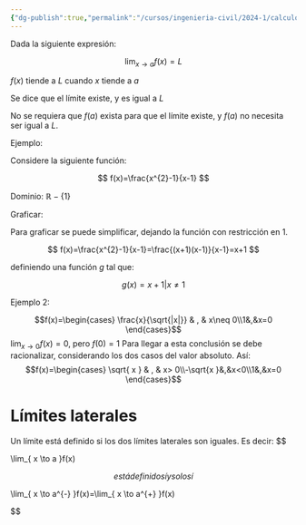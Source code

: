 ```yaml
---
{"dg-publish":true,"permalink":"/cursos/ingenieria-civil/2024-1/calculo-i/1-limites-y-continuidad/definicion-simple-del-limite-de-una-funcion/"}
---
```


Dada la siguiente expresión:

$$\lim_{ x \to a }f(x)=L$$

$f(x)$ tiende a $L$ cuando $x$ tiende a $a$

Se dice que el límite existe, y es igual a $L$

No se requiera que $f(a)$ exista para que el límite existe, y $f(a)$ no necesita ser igual a $L$.

Ejemplo:

Considere la siguiente función:

$$
f(x)=\frac{x^{2}-1}{x-1}
$$

Dominio: $\mathbb{R}-\{1\}$

Graficar:

Para graficar se puede simplificar, dejando la función con restricción en 1.

$$
f(x)=\frac{x^{2}-1}{x-1}=\frac{(x+1)(x-1)}{x-1}=x+1
$$

definiendo una función $g$ tal que:

$$
g(x)=x+1|x\ne 1
$$

Ejemplo 2:

$$f(x)=\begin{cases}
\frac{x}{\sqrt{|x|}} & , & x\neq 0\\1&,&x=0
\end{cases}$$
$\lim_{ x \to 0 }f(x)=\text{0}$, pero $f(0)=1$
Para llegar a esta conclusión se debe racionalizar, considerando los dos casos del valor absoluto.
Así:
$$f(x)=\begin{cases}
\sqrt{ x } & , & x> 0\\-\sqrt{x  }&,&x<0\\1&,&x=0
\end{cases}$$
# Límites laterales
Un límite está definido si los dos límites laterales son iguales.
Es decir:
$$

\lim_{ x \to a }f(x) 

$$
está definido sí y solo sí
$$

\lim_{ x \to a^{-} }f(x)=\lim_{ x \to a^{+} }f(x)

$$
